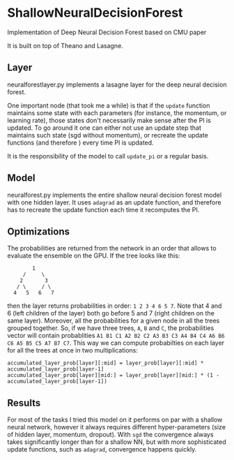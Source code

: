 # ShallowNeuralDecisionForest
Implementation of Deep Neural Decision Forest based on CMU paper

It is built on top of Theano and Lasagne.

Layer
-----
neuralforestlayer.py implements a lasagne layer for the deep neural decision forest.

One important node (that took me a while) is that if the `update` function maintains some state with each parameters (for instance, the momentum, or learning rate), those states don't necessarily make sense after the PI is updated. To go around it one can either not use an update step that maintains such state (sgd without momentum), or recreate the update functions (and therefore ) every time PI is updated.

It is the responsibility of the model to call `update_pi` or a regular basis.

Model
-----
neuralforest.py implements the entire shallow neural decision forest model with one hidden layer. It uses `adagrad` as an update function, and therefore has to recreate the update function each time it recomputes the PI.

Optimizations
-------------
The probabilities are returned from the network in an order that allows to evaluate the ensemble on the GPU. If the tree looks like this:

```
        1
     /     \
    2       3
   / \     / \
  4   5   6   7
```

then the layer returns probabilities in order: `1 2 3 4 6 5 7`. Note that 4 and 6 (left children of the layer) both go before 5 and 7 (right children on the same layer). Moreover, all the probabilities for a given node in all the trees grouped together. So, if we have three trees, `A`, `B` and `C`, the probabilities vector will contain probablities `A1 B1 C1 A2 B2 C2 A3 B3 C3 A4 B4 C4 A6 B6 C6 A5 B5 C5 A7 B7 C7`. This way we can compute probabilties on each layer for all the trees at once in two multiplications:

    accumulated_layer_prob[layer][:mid] = layer_prob[layer][:mid] * accumulated_layer_prob[layer-1]
    accumulated_layer_prob[layer][mid:] = layer_prob[layer][mid:] * (1 - accumulated_layer_prob[layer-1])

Results
-------
For most of the tasks I tried this model on it performs on par with a shallow neural network, however it always requires different hyper-parameters (size of hidden layer, momentum, dropout). With `sgd` the convergence always takes significantly longer than for a shallow NN, but with more sophisticated update functions, such as `adagrad`, convergence happens quickly.

